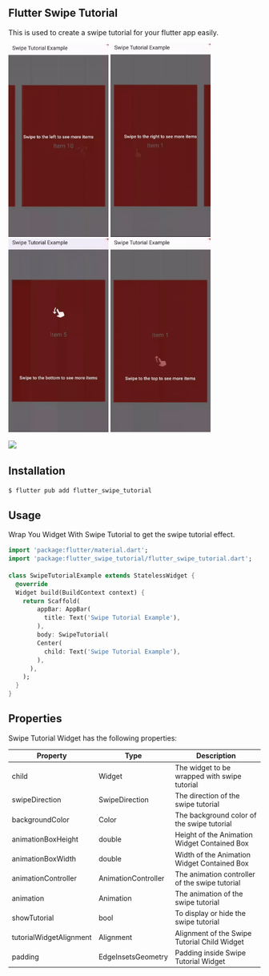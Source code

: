 ## Flutter Swipe Tutorial
This is used to create a swipe tutorial for your flutter app easily.

<p float="left">
  <img src="https://raw.githubusercontent.com/jillellamudisurya/flutter_swipe_tutorial/master/assets/left_to_right.gif" width="200" />
  <img src="https://raw.githubusercontent.com/jillellamudisurya/flutter_swipe_tutorial/master/assets/right_to_left.gif" width="200" /> 
  <img src="https://raw.githubusercontent.com/jillellamudisurya/flutter_swipe_tutorial/master/assets/top_to_bottom.gif" width="200" />
  <img src="https://raw.githubusercontent.com/jillellamudisurya/flutter_swipe_tutorial/master/assets/bottom_to_top.gif" width="200" />
</p>

<p>
     <a href="https://pub.dev/packages/flutter_swipe_tutorial" target="_blank"><img src="https://img.shields.io/badge/pub-v1.1.1-blue" /></a>
</p>

## Installation
`$ flutter pub add flutter_swipe_tutorial`

## Usage
Wrap You Widget With Swipe Tutorial to get the swipe tutorial effect.
```dart
import 'package:flutter/material.dart';
import 'package:flutter_swipe_tutorial/flutter_swipe_tutorial.dart';

class SwipeTutorialExample extends StatelessWidget {
  @override
  Widget build(BuildContext context) {
    return Scaffold(
        appBar: AppBar(
          title: Text('Swipe Tutorial Example'),
        ),
        body: SwipeTutorial(
        Center(
          child: Text('Swipe Tutorial Example'),
        ),
      ),
    );
  }
}
```

## Properties
Swipe Tutorial Widget has the following properties:

| Property                | Type                  | Description                                          |
|-------------------------|-----------------------|------------------------------------------------------|
| child                   | Widget                | The widget to be wrapped with swipe tutorial         |
| swipeDirection          | SwipeDirection        | The direction of the swipe tutorial                  |
| backgroundColor         | Color                 | The background color of the swipe tutorial           |
| animationBoxHeight      | double                | Height of the Animation Widget Contained Box         |
| animationBoxWidth       | double                | Width of the Animation Widget Contained Box          |
| animationController     | AnimationController   | The animation controller of the swipe tutorial       |
| animation               | Animation<double>     | The animation of the swipe tutorial                  |
| showTutorial            | bool                  | To display or hide the swipe tutorial                |
| tutorialWidgetAlignment | Alignment             | Alignment of the Swipe Tutorial Child Widget         |
| padding                 | EdgeInsetsGeometry    | Padding inside Swipe Tutorial Widget                 |

